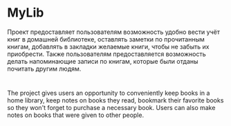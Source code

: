 # MyLib
Проект предоставляет пользователям возможность удобно вести учёт книг в домашней библиотеке, оставлять заметки по прочитанным книгам,
добавлять в закладки желаемые книги, чтобы не забыть их приобрести. Также пользователям предоставляется возможность делать напоминающие
записи по книгам, которые были отданы почитать другим людям.
#
The project gives users an opportunity to conveniently keep books in a home library, keep notes on books they read,
bookmark their favorite books so they won't forget to purchase a necessary book. Users can also make notes on books that were given to other people.
